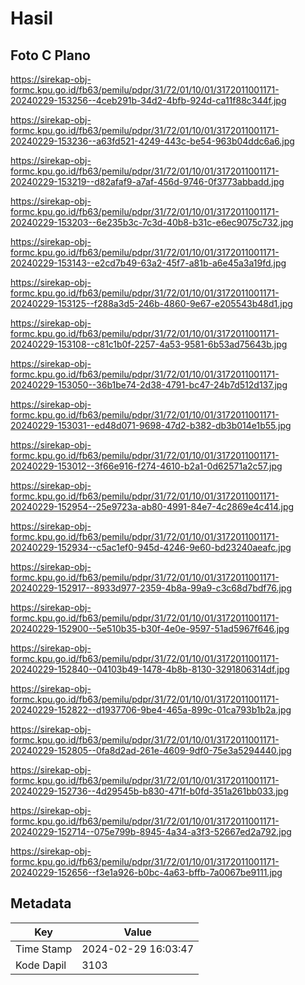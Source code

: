 # Hasil

## Foto C Plano

https://sirekap-obj-formc.kpu.go.id/fb63/pemilu/pdpr/31/72/01/10/01/3172011001171-20240229-153256--4ceb291b-34d2-4bfb-924d-ca11f88c344f.jpg

https://sirekap-obj-formc.kpu.go.id/fb63/pemilu/pdpr/31/72/01/10/01/3172011001171-20240229-153236--a63fd521-4249-443c-be54-963b04ddc6a6.jpg

https://sirekap-obj-formc.kpu.go.id/fb63/pemilu/pdpr/31/72/01/10/01/3172011001171-20240229-153219--d82afaf9-a7af-456d-9746-0f3773abbadd.jpg

https://sirekap-obj-formc.kpu.go.id/fb63/pemilu/pdpr/31/72/01/10/01/3172011001171-20240229-153203--6e235b3c-7c3d-40b8-b31c-e6ec9075c732.jpg

https://sirekap-obj-formc.kpu.go.id/fb63/pemilu/pdpr/31/72/01/10/01/3172011001171-20240229-153143--e2cd7b49-63a2-45f7-a81b-a6e45a3a19fd.jpg

https://sirekap-obj-formc.kpu.go.id/fb63/pemilu/pdpr/31/72/01/10/01/3172011001171-20240229-153125--f288a3d5-246b-4860-9e67-e205543b48d1.jpg

https://sirekap-obj-formc.kpu.go.id/fb63/pemilu/pdpr/31/72/01/10/01/3172011001171-20240229-153108--c81c1b0f-2257-4a53-9581-6b53ad75643b.jpg

https://sirekap-obj-formc.kpu.go.id/fb63/pemilu/pdpr/31/72/01/10/01/3172011001171-20240229-153050--36b1be74-2d38-4791-bc47-24b7d512d137.jpg

https://sirekap-obj-formc.kpu.go.id/fb63/pemilu/pdpr/31/72/01/10/01/3172011001171-20240229-153031--ed48d071-9698-47d2-b382-db3b014e1b55.jpg

https://sirekap-obj-formc.kpu.go.id/fb63/pemilu/pdpr/31/72/01/10/01/3172011001171-20240229-153012--3f66e916-f274-4610-b2a1-0d62571a2c57.jpg

https://sirekap-obj-formc.kpu.go.id/fb63/pemilu/pdpr/31/72/01/10/01/3172011001171-20240229-152954--25e9723a-ab80-4991-84e7-4c2869e4c414.jpg

https://sirekap-obj-formc.kpu.go.id/fb63/pemilu/pdpr/31/72/01/10/01/3172011001171-20240229-152934--c5ac1ef0-945d-4246-9e60-bd23240aeafc.jpg

https://sirekap-obj-formc.kpu.go.id/fb63/pemilu/pdpr/31/72/01/10/01/3172011001171-20240229-152917--8933d977-2359-4b8a-99a9-c3c68d7bdf76.jpg

https://sirekap-obj-formc.kpu.go.id/fb63/pemilu/pdpr/31/72/01/10/01/3172011001171-20240229-152900--5e510b35-b30f-4e0e-9597-51ad5967f646.jpg

https://sirekap-obj-formc.kpu.go.id/fb63/pemilu/pdpr/31/72/01/10/01/3172011001171-20240229-152840--04103b49-1478-4b8b-8130-3291806314df.jpg

https://sirekap-obj-formc.kpu.go.id/fb63/pemilu/pdpr/31/72/01/10/01/3172011001171-20240229-152822--d1937706-9be4-465a-899c-01ca793b1b2a.jpg

https://sirekap-obj-formc.kpu.go.id/fb63/pemilu/pdpr/31/72/01/10/01/3172011001171-20240229-152805--0fa8d2ad-261e-4609-9df0-75e3a5294440.jpg

https://sirekap-obj-formc.kpu.go.id/fb63/pemilu/pdpr/31/72/01/10/01/3172011001171-20240229-152736--4d29545b-b830-471f-b0fd-351a261bb033.jpg

https://sirekap-obj-formc.kpu.go.id/fb63/pemilu/pdpr/31/72/01/10/01/3172011001171-20240229-152714--075e799b-8945-4a34-a3f3-52667ed2a792.jpg

https://sirekap-obj-formc.kpu.go.id/fb63/pemilu/pdpr/31/72/01/10/01/3172011001171-20240229-152656--f3e1a926-b0bc-4a63-bffb-7a0067be9111.jpg


## Metadata

| Key        | Value               |
| ---------- | ------------------- |
| Time Stamp | 2024-02-29 16:03:47 |
| Kode Dapil | 3103                |



